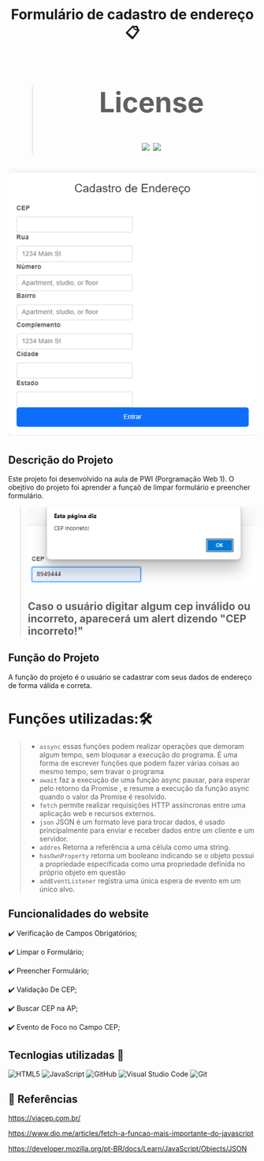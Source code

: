 <h1 align = "center"

Formulário de cadastro de endereço 📋

># License
>![](https://img.shields.io/badge/license-%20Escola%20Marista%20Ir.%20Ac%C3%A1cio-black) ![](https://img.shields.io/badge/version-0.3-white) 


![tela do sistema](form.png)
## Descrição do Projeto
Este projeto foi desenvolvido na aula de PWI (Porgramação Web 1). O obejtivo do projeto foi aprender a funçaõ de  limpar formulário e preencher formulário.

>![tela do sistema](cepincorreto.png)
><h2>Caso o usuário digitar algum cep inválido ou incorreto, aparecerá um alert dizendo "CEP incorreto!"<h2>

## Função do Projeto
A função do projeto é o usuário se cadastrar com seus dados de endereço de forma válida e correta.

# Funções utilizadas:🛠️

>* ``assync``
>essas funções podem realizar operações que demoram algum tempo, sem bloquear a execução do programa. É uma forma de escrever funções que podem fazer várias coisas ao mesmo tempo, sem travar o programa
>* ``await``
> faz a execução de uma função async pausar, para esperar pelo retorno da Promise , e resume a execução da função async quando o valor da Promise é resolvido.
>* ``fetch``
>permite realizar requisições HTTP assíncronas entre uma aplicação web e recursos externos.
>* ``json``
>JSON  é um formato leve para trocar dados, é usado principalmente para enviar e receber dados entre um cliente e um servidor.
>* ``addres``
>Retorna a referência a uma célula como uma string.
>* ``hasOwnProperty``
>retorna um booleano indicando se o objeto possui a propriedade especificada como uma propriedade definida no próprio objeto em questão 
>* ``addEventListener``
registra uma única espera de evento em um único alvo.

## Funcionalidades do website

✔️ Verificação de Campos Obrigatórios;

✔️ Limpar o Formulário;

✔️ Preencher Formulário;

✔️ Validação De CEP;

✔️ Buscar CEP na AP;

✔️ Evento de Foco no Campo CEP;

## Tecnlogias utilizadas 🔧
![HTML5](https://img.shields.io/badge/HTML5-E34F26?style=for-the-badge&logo=html5&logoColor=white)
![JavaScript](https://img.shields.io/badge/JavaScript-F7DF1E?style=for-the-badge&logo=javascript&logoColor=white)
![GitHub](https://img.shields.io/badge/GitHub-181717?style=for-the-badge&logo=github&logoColor=white)
![Visual Studio Code](https://img.shields.io/badge/Visual_Studio_Code-0078d7?style=for-the-badge&logo=visual-studio-code&logoColor=white)
![Git](https://img.shields.io/badge/Git-F05032?style=for-the-badge&logo=git&logoColor=white)





## 🔗 Referências
https://viacep.com.br/ 

https://www.dio.me/articles/fetch-a-funcao-mais-importante-do-javascript

https://developer.mozilla.org/pt-BR/docs/Learn/JavaScript/Objects/JSON